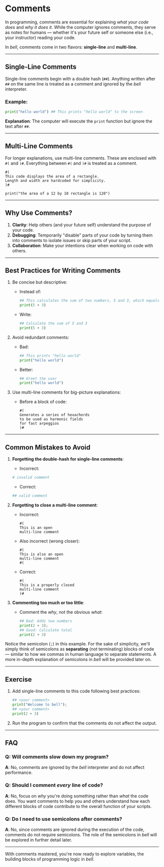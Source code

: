 # Comments

In programming, comments are essential for explaining _what your code does_ and _why it does it_. While the computer ignores comments, they serve as notes for humans — whether it's your future self or someone else (i.e., your instructor) reading your code.

In _bell_, comments come in two flavors: **single-line** and **multi-line**.

---

## Single-Line Comments

Single-line comments begin with a double hash (`##`). Anything written after `##` on the same line is treated as a comment and ignored by the _bell_ interpreter.

### Example:

```py
print("hello world") ## This prints "hello world" to the screen
```

**Explanation**: The computer will execute the `print` function but ignore the text after `##`.

---

## Multi-Line Comments

For longer explanations, use multi-line comments. These are enclosed with `#(` and `)#`. Everything between `#(` and `)#` is treated as a comment.

```bell
#(
This code displays the area of a rectangle.
Length and width are hardcoded for simplicity.
)#

print("the area of a 12 by 10 rectangle is 120")
```

---

## Why Use Comments?

1. **Clarity**: Help others (and your future self) understand the purpose of your code.
2. **Debugging**: Temporarily "disable" parts of your code by turning them into comments to isolate issues or skip parts of your script.
3. **Collaboration**: Make your intentions clear when working on code with others.

---

## Best Practices for Writing Comments

1. Be concise but descriptive:

   - Instead of:
     ```py
     ## This calculates the sum of two numbers, 5 and 3, which equals 8
     print(5 + 3)
     ```
   - Write:
     ```py
     ## Calculate the sum of 5 and 3
     print(5 + 3)
     ```

2. Avoid redundant comments:

   - Bad:
     ```py
     ## This prints "hello world"
     print("hello world")
     ```
   - Better:
     ```py
     ## Greet the user
     print("hello world")
     ```

3. Use multi-line comments for big-picture explanations:
   - Before a block of code:
     ```bell
     #(
     Generates a series of hexachords
     to be used as harmonic fields
     for fast arpeggios
     )#
     ```

---

## Common Mistakes to Avoid

1. **Forgetting the double-hash for single-line comments**:

   - Incorrect:

   ```py
   # invalid comment
   ```

   - Correct:

   ```py
   ## valid comment
   ```

2. **Forgetting to close a multi-line comment**:

   - Incorrect:
     ```bell
     #(
     This is an open
     multi-line comment
     ```
   - Also incorrect (wrong closer):
     ```bell
     #(
     This is also an open
     multi-line comment
     #(
     ```
   - Correct:
     ```bell
     #(
     This is a properly closed
     multi-line comment
     )#
     ```

3. **Commenting too much or too little**:

   - Comment the _why_, not the obvious _what_:

     ```py
     ## Bad: Adds two numbers
     print(2 + 3);
     ## Good: Calculate total
     print(2 + 3)
     ```

Notice the semicolon (`;`) in this example. For the sake of simplicity, we'll simply think of semicolons as **separating** (not terminating) blocks of code — similar to how we commas in human language to separate statements. A more in-depth explanation of semicolons in _bell_ will be provided later on.

---

## Exercise

1. Add single-line comments to this code following best practices:

   ```py
   ## <your comment>
   print("Welcome to bell");
   ## <your comment>
   print(2 + 3)
   ```

2. Run the program to confirm that the comments do not affect the output.

---

## FAQ

### Q: Will comments slow down my program?

**A**: No, comments are ignored by the _bell_ interpreter and do not affect performance.

### Q: Should I comment _every_ line of code?

**A**: No, focus on _why_ you're doing something rather than _what_ the code does. You want comments to help you and others understand how each different blocks of code contribute to the overall function of your scripts.

### Q: Do I need to use semicolons after comments?

**A**: No, since comments are ignored during the execution of the code, comments do not require semicolons. The role of the semicolons in _bell_ will be explored in further detail later.

---

With comments mastered, you're now ready to explore variables, the building blocks of programming logic in _bell_.
